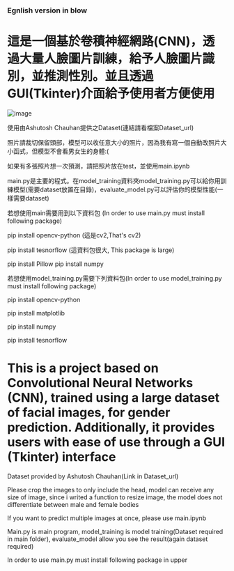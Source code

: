### Egnlish version in blow

# 這是一個基於卷積神經網路(CNN)，透過大量人臉圖片訓練，給予人臉圖片識別，並推測性別。並且透過GUI(Tkinter)介面給予使用者方便使用

![image](https://github.com/z23788677/Application-of-CNN-for-gender-prediction-with-GUI/assets/85629602/8e0bcf37-e02b-433b-a2f2-df42d20c3c5e)

使用由Ashutosh Chauhan提供之Dataset(連結請看檔案Dataset_url)

照片請裁切保留頭部，模型可以收任意大小的照片，因為我有寫一個自動改照片大小函式，但模型不會看男女生的身體:(

如果有多張照片想一次預測，請把照片放在test，並使用main.ipynb

main.py是主要的程式。在model_training資料夾model_training.py可以給你用訓練模型(需要dataset放置在目錄)，evaluate_model.py可以評估你的模型性能(一樣需要dataset)

若想使用main需要用到以下資料包
(In order to use main.py must install following package)

pip install opencv-python 
(這是cv2,That's cv2)

pip install tesnorflow
(這資料包很大, This package is large)

pip install Pillow
pip install numpy

若想使用model_training.py需要下列資料包(In order to use model_training.py must install following package)

pip install opencv-python 

pip install matplotlib

pip install numpy

pip install tesnorflow


# This is a project based on Convolutional Neural Networks (CNN), trained using a large dataset of facial images, for gender prediction. Additionally, it provides users with ease of use through a GUI (Tkinter) interface

Dataset provided by Ashutosh Chauhan(Link in Dataset_url)

Please crop the images to only include the head, model can receive any size of image, since i writed a function to resize image, the model does not differentiate between male and female bodies

If you want to predict multiple images at once, please use main.ipynb

Main.py is main program, model_training is model training(Dataset required in main folder), evaluate_model allow you see the result(again dataset required)

In order to use main.py must install following package in upper
